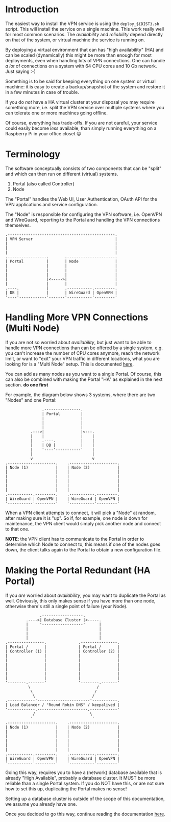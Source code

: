 # Introduction

The easiest way to install the VPN service is using the `deploy_${DIST}.sh` 
script. This will install the service on a single machine. This work really 
well for most common scenarios. The _availability_ and _reliability_ depend 
directly on that of the system, or virtual machine the service is running on.

By deploying a virtual environment that can has "high availability" (HA) and 
can be scaled (dynamically) this might be more than enough for most 
deployments, even when handling lots of VPN connections. One can handle _a lot_ 
of connections on a system with 64 CPU cores and 10 Gb network. Just saying :-)

Something is to be said for keeping everything on one system or virtual 
machine: it is easy to create a backup/snapshot of the system and restore it 
in a few minutes in case of trouble.

If you do _not_ have a HA virtual cluster at your disposal you may require 
something more, i.e. split the VPN service over multiple systems where you can 
tolerate one or more machines going offline.

Of course, everything has trade-offs. If you are not careful, your service 
could easily become _less_ available, than simply running everything on a 
Raspberry Pi in your office closet 😊

# Terminology

The software conceptually consists of two components that can be "split" and 
which can then run on different (virtual) systems.

1. Portal (also called Controller)
2. Node

The "Portal" handles the Web UI, User Authentication, OAuth API for the VPN 
applications and service configuration.

The "Node" is responsible for configuring the VPN software, i.e. OpenVPN and 
WireGuard, reporting to the Portal and handling the VPN connections themselves.

```
.-----------------------------------------------.
| VPN Server                                    |
|                                               |
|                                               |
|                                               |
.-----------------.       .---------------------.
| Portal          |       | Node                |
|                 |       |                     |
|                 |       |                     |
|                 |       |                     |
|                 |<----->|                     |
|                 |       |                     |
.----.            |       .-----------.---------.
| DB |            |       | WireGuard | OpenVPN |
'----'------------'-------'-----------'---------'
```

# Handling More VPN Connections (Multi Node)

If you are not so worried about _availability_, but just want to be able to 
handle more VPN connections than can be offered by a single system, e.g. you 
can't increase the number of CPU cores anymore, reach the network limit, or 
want to "exit" your VPN traffic in different locations, what you are looking 
for is a "Multi Node" setup. This is documented [here](MULTI_NODE.md).

You can add as many nodes as you want to a single Portal. Of 
course, this can also be combined with making the Portal "HA" as explained in 
the next section. **do one first**

For example, the diagram below shows 3 systems, where there are two "Nodes" 
and one Portal:

```
                .----------------.
                | Portal         |
                |                |
                |                |
                |                |
           .--->|                |<---.
           |    |                |    |
           |    .----.           |    |
           |    | DB |           |    |
           |    '----'-----------'    |
           |                          |
           v                          v
.---------------------.    .---------------------.
| Node (1)            |    | Node (2)            |
|                     |    |                     |
|                     |    |                     |
|                     |    |                     |
|                     |    |                     |
|                     |    |                     |
.-----------.---------.    .-----------.---------.
| WireGuard | OpenVPN |    | WireGuard | OpenVPN |
'-----------'---------'    '-----------'---------'
```

When a VPN client attempts to connect, it will pick a "Node" at random, after 
making sure it is "up". So if, for example, one node is down for maintenance, 
the VPN client would simply pick another node and connect to that one.

**NOTE**: the VPN client has to communicate to the Portal in order to determine 
which Node to connect to, this means if one of the nodes goes down, the client
talks again to the Portal to obtain a new configuration file.

# Making the Portal Redundant (HA Portal)

If you _are_ worried about _availability_, you may want to duplicate the Portal 
as well. Obviously, this only makes sense if you have more than one node, 
otherwise there's still a single point of failure (your Node).

```
               .------------------.
         .---->| Database Cluster |<-----.
         |     '------------------'      |
         |                               |
         |                               |
         |                               |
.----------------.              .----------------.
| Portal /       |              | Portal /       |
| Controller (1) |              | Controller (2) |
|                |              |                |
|                |              |                |
|                |              |                |
|                |              |                |
|                |              |                |
|                |              |                |
'--------.-------'              '--------.-------'
          \                             /
           \                           /
            \                         /
.------------'-----------------------'-----------.
| Load Balancer / "Round Robin DNS" / keepalived |
'------------.----------------------.------------'
            /                        \
           '                          '
.---------------------.    .---------------------.
| Node (1)            |    | Node (2)            |
|                     |    |                     |
|                     |    |                     |
|                     |    |                     |
|                     |    |                     |
|                     |    |                     |
.-----------.---------.    .-----------.---------.
| WireGuard | OpenVPN |    | WireGuard | OpenVPN |
'-----------'---------'    '-----------'---------'
```

Going this way, requires you to have a (network) database available that is 
already "High Available", probably a database cluster. It MUST be more reliable 
than a single Portal system. If you do NOT have this, or are not sure how to 
set this up, duplicating the Portal makes no sense!

Setting up a database cluster is outside of the scope of this documentation, 
we assume you already have one.

Once you decided to go this way, continue reading the documentation 
[here](HA_PORTAL.md).
